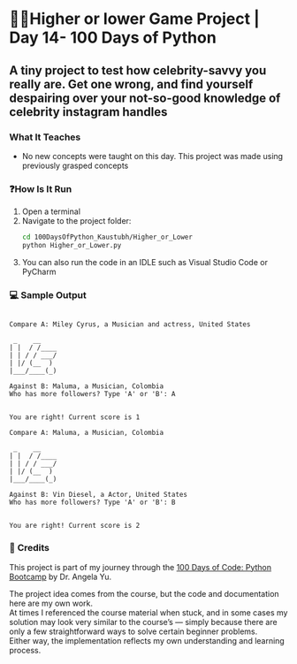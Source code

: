 # 👨‍🎤Higher or lower Game Project | Day 14- 100 Days of Python

## A tiny project to test how celebrity-savvy you really are. Get one wrong, and find yourself despairing over your not-so-good knowledge of celebrity instagram handles

### **What It Teaches**
 - No new concepts were taught on this day. This project was made using previously grasped concepts
 
### ❓**How Is It Run**

1. Open a terminal  
2. Navigate to the project folder:
   ```bash
   cd 100DaysOfPython_Kaustubh/Higher_or_Lower
   python Higher_or_Lower.py
   ```
3. You can also run the code in an IDLE such as Visual Studio Code or PyCharm

### 💻 **Sample Output**
```
          
Compare A: Miley Cyrus, a Musician and actress, United States

 _    __    
| |  / /____
| | / / ___/
| |/ (__  ) 
|___/____(_)

Against B: Maluma, a Musician, Colombia
Who has more followers? Type 'A' or 'B': A


You are right! Current score is 1

Compare A: Maluma, a Musician, Colombia

 _    __    
| |  / /____
| | / / ___/
| |/ (__  ) 
|___/____(_)

Against B: Vin Diesel, a Actor, United States
Who has more followers? Type 'A' or 'B': B


You are right! Current score is 2

```

### 🙏 **Credits**
This project is part of my journey through the 
[100 Days of Code: Python Bootcamp](https://www.udemy.com/course/100-days-of-code/) by Dr. Angela Yu.  

The project idea comes from the course, but the code and documentation here are my own work.  
At times I referenced the course material when stuck, and in some cases my solution may look very similar to the course’s — simply because there are only a few straightforward ways to solve certain beginner problems.  
Either way, the implementation reflects my own understanding and learning process.

